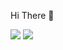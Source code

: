 Hi There 👋


<img src="https://img.shields.io/badge/Python-3776AB?style=for-the-badge&logo=python&logoColor=white"/>
<a href="//https://www.linkedin.com/in/cl%C3%A1udio-falc%C3%A3o-096b57a9/"><img src="https://img.shields.io/badge/LinkedIn-0077B5?style=for-the-badge&logo=linkedin&logoColor=white"></a>
